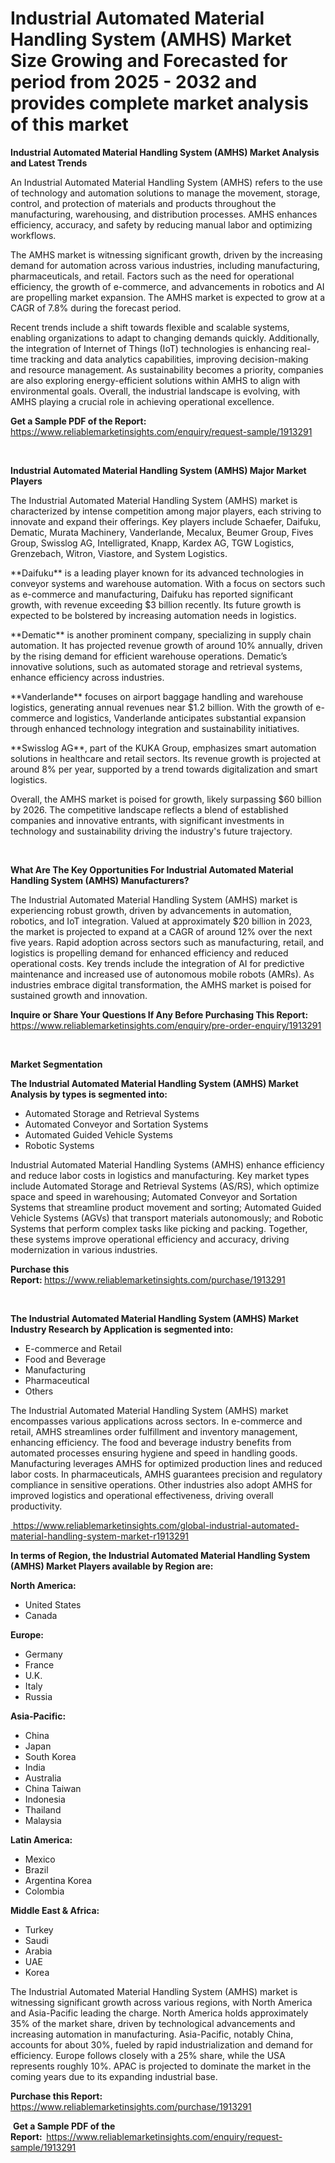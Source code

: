 <p><h1>Industrial Automated Material Handling System (AMHS) Market Size Growing and Forecasted for period from 2025 - 2032 and provides complete market analysis of this market</h1></p><p><strong>Industrial Automated Material Handling System (AMHS) Market Analysis and Latest Trends</strong></p>
<p><p>An Industrial Automated Material Handling System (AMHS) refers to the use of technology and automation solutions to manage the movement, storage, control, and protection of materials and products throughout the manufacturing, warehousing, and distribution processes. AMHS enhances efficiency, accuracy, and safety by reducing manual labor and optimizing workflows.</p><p>The AMHS market is witnessing significant growth, driven by the increasing demand for automation across various industries, including manufacturing, pharmaceuticals, and retail. Factors such as the need for operational efficiency, the growth of e-commerce, and advancements in robotics and AI are propelling market expansion. The AMHS market is expected to grow at a CAGR of 7.8% during the forecast period. </p><p>Recent trends include a shift towards flexible and scalable systems, enabling organizations to adapt to changing demands quickly. Additionally, the integration of Internet of Things (IoT) technologies is enhancing real-time tracking and data analytics capabilities, improving decision-making and resource management. As sustainability becomes a priority, companies are also exploring energy-efficient solutions within AMHS to align with environmental goals. Overall, the industrial landscape is evolving, with AMHS playing a crucial role in achieving operational excellence.</p></p>
<p><strong>Get a Sample PDF of the Report:&nbsp;</strong> <a href="https://www.reliablemarketinsights.com/enquiry/request-sample/1913291?utm_campaign=2981&utm_medium=2&utm_source=Github&utm_content=ia&utm_term=12042025&utm_id=industrial-automated-material-handling-system-amhs">https://www.reliablemarketinsights.com/enquiry/request-sample/1913291</a></p>
<p>&nbsp;</p>
<p><strong>Industrial Automated Material Handling System (AMHS) Major Market Players</strong></p>
<p><p>The Industrial Automated Material Handling System (AMHS) market is characterized by intense competition among major players, each striving to innovate and expand their offerings. Key players include Schaefer, Daifuku, Dematic, Murata Machinery, Vanderlande, Mecalux, Beumer Group, Fives Group, Swisslog AG, Intelligrated, Knapp, Kardex AG, TGW Logistics, Grenzebach, Witron, Viastore, and System Logistics.</p><p>**Daifuku** is a leading player known for its advanced technologies in conveyor systems and warehouse automation. With a focus on sectors such as e-commerce and manufacturing, Daifuku has reported significant growth, with revenue exceeding $3 billion recently. Its future growth is expected to be bolstered by increasing automation needs in logistics.</p><p>**Dematic** is another prominent company, specializing in supply chain automation. It has projected revenue growth of around 10% annually, driven by the rising demand for efficient warehouse operations. Dematic’s innovative solutions, such as automated storage and retrieval systems, enhance efficiency across industries.</p><p>**Vanderlande** focuses on airport baggage handling and warehouse logistics, generating annual revenues near $1.2 billion. With the growth of e-commerce and logistics, Vanderlande anticipates substantial expansion through enhanced technology integration and sustainability initiatives.</p><p>**Swisslog AG**, part of the KUKA Group, emphasizes smart automation solutions in healthcare and retail sectors. Its revenue growth is projected at around 8% per year, supported by a trend towards digitalization and smart logistics.</p><p>Overall, the AMHS market is poised for growth, likely surpassing $60 billion by 2026. The competitive landscape reflects a blend of established companies and innovative entrants, with significant investments in technology and sustainability driving the industry's future trajectory.</p></p>
<p>&nbsp;</p>
<p><strong>What Are The Key Opportunities For Industrial Automated Material Handling System (AMHS) Manufacturers?</strong></p>
<p><p>The Industrial Automated Material Handling System (AMHS) market is experiencing robust growth, driven by advancements in automation, robotics, and IoT integration. Valued at approximately $20 billion in 2023, the market is projected to expand at a CAGR of around 12% over the next five years. Rapid adoption across sectors such as manufacturing, retail, and logistics is propelling demand for enhanced efficiency and reduced operational costs. Key trends include the integration of AI for predictive maintenance and increased use of autonomous mobile robots (AMRs). As industries embrace digital transformation, the AMHS market is poised for sustained growth and innovation.</p></p>
<p><strong>Inquire or Share Your Questions If Any Before Purchasing This Report:</strong> <a href="https://www.reliablemarketinsights.com/enquiry/pre-order-enquiry/1913291?utm_campaign=2981&utm_medium=2&utm_source=Github&utm_content=ia&utm_term=12042025&utm_id=industrial-automated-material-handling-system-amhs">https://www.reliablemarketinsights.com/enquiry/pre-order-enquiry/1913291</a></p>
<p>&nbsp;</p>
<p><strong>Market Segmentation</strong></p>
<p><strong>The Industrial Automated Material Handling System (AMHS) Market Analysis by types is segmented into:</strong></p>
<p><ul><li>Automated Storage and Retrieval Systems</li><li>Automated Conveyor and Sortation Systems</li><li>Automated Guided Vehicle Systems</li><li>Robotic Systems</li></ul></p>
<p><p>Industrial Automated Material Handling Systems (AMHS) enhance efficiency and reduce labor costs in logistics and manufacturing. Key market types include Automated Storage and Retrieval Systems (AS/RS), which optimize space and speed in warehousing; Automated Conveyor and Sortation Systems that streamline product movement and sorting; Automated Guided Vehicle Systems (AGVs) that transport materials autonomously; and Robotic Systems that perform complex tasks like picking and packing. Together, these systems improve operational efficiency and accuracy, driving modernization in various industries.</p></p>
<p><strong>Purchase this Report:&nbsp;</strong><a href="https://www.reliablemarketinsights.com/purchase/1913291?utm_campaign=2981&utm_medium=2&utm_source=Github&utm_content=ia&utm_term=12042025&utm_id=industrial-automated-material-handling-system-amhs">https://www.reliablemarketinsights.com/purchase/1913291</a></p>
<p>&nbsp;</p>
<p><strong>The Industrial Automated Material Handling System (AMHS) Market Industry Research by Application is segmented into:</strong></p>
<p><ul><li>E-commerce and Retail</li><li>Food and Beverage</li><li>Manufacturing</li><li>Pharmaceutical</li><li>Others</li></ul></p>
<p><p>The Industrial Automated Material Handling System (AMHS) market encompasses various applications across sectors. In e-commerce and retail, AMHS streamlines order fulfillment and inventory management, enhancing efficiency. The food and beverage industry benefits from automated processes ensuring hygiene and speed in handling goods. Manufacturing leverages AMHS for optimized production lines and reduced labor costs. In pharmaceuticals, AMHS guarantees precision and regulatory compliance in sensitive operations. Other industries also adopt AMHS for improved logistics and operational effectiveness, driving overall productivity.</p></p>
<p><a href="https://www.reliablemarketinsights.com/global-industrial-automated-material-handling-system-market-r1913291?utm_campaign=2981&utm_medium=2&utm_source=Github&utm_content=ia&utm_term=12042025&utm_id=industrial-automated-material-handling-system-amhs">&nbsp;https://www.reliablemarketinsights.com/global-industrial-automated-material-handling-system-market-r1913291</a></p>
<p><strong>In terms of Region, the Industrial Automated Material Handling System (AMHS) Market Players available by Region are:</strong></p>
<p>
    <p> <strong> North America: </strong>
        <ul>
            <li>United States</li>
            <li>Canada</li>
        </ul>
        </p> 
    <p> <strong> Europe: </strong>
        <ul>
            <li>Germany</li>
            <li>France</li>
            <li>U.K.</li>
            <li>Italy</li>
            <li>Russia</li>
        </ul>
        </p> 
    <p> <strong> Asia-Pacific: </strong>
        <ul>
            <li>China</li>
            <li>Japan</li>
            <li>South Korea</li>
            <li>India</li>
            <li>Australia</li>
            <li>China Taiwan</li>
            <li>Indonesia</li>
            <li>Thailand</li>
            <li>Malaysia</li>
        </ul>
        </p> 
    <p> <strong> Latin America: </strong>
        <ul>
            <li>Mexico</li>
            <li>Brazil</li>
            <li>Argentina Korea</li>
            <li>Colombia</li>
        </ul>
        </p> 
    <p> <strong> Middle East & Africa: </strong>
        <ul>
            <li>Turkey</li>
            <li>Saudi</li>
            <li>Arabia</li>
            <li>UAE</li>
            <li>Korea</li>
        </ul>
    </p>
    </p>
<p><p>The Industrial Automated Material Handling System (AMHS) market is witnessing significant growth across various regions, with North America and Asia-Pacific leading the charge. North America holds approximately 35% of the market share, driven by technological advancements and increasing automation in manufacturing. Asia-Pacific, notably China, accounts for about 30%, fueled by rapid industrialization and demand for efficiency. Europe follows closely with a 25% share, while the USA represents roughly 10%. APAC is projected to dominate the market in the coming years due to its expanding industrial base.</p></p>
<p><strong>Purchase this Report: </strong><a href="https://www.reliablemarketinsights.com/purchase/1913291?utm_campaign=2981&utm_medium=2&utm_source=Github&utm_content=ia&utm_term=12042025&utm_id=industrial-automated-material-handling-system-amhs">https://www.reliablemarketinsights.com/purchase/1913291</a></p>
<p>&nbsp;<strong>Get a Sample PDF of the Report:&nbsp;&nbsp;</strong><a href="https://www.reliablemarketinsights.com/enquiry/request-sample/1913291?utm_campaign=2981&utm_medium=2&utm_source=Github&utm_content=ia&utm_term=12042025&utm_id=industrial-automated-material-handling-system-amhs">https://www.reliablemarketinsights.com/enquiry/request-sample/1913291</a></p>
<p><strong></strong></p>
<p><p></p><p></p><p></p></p>